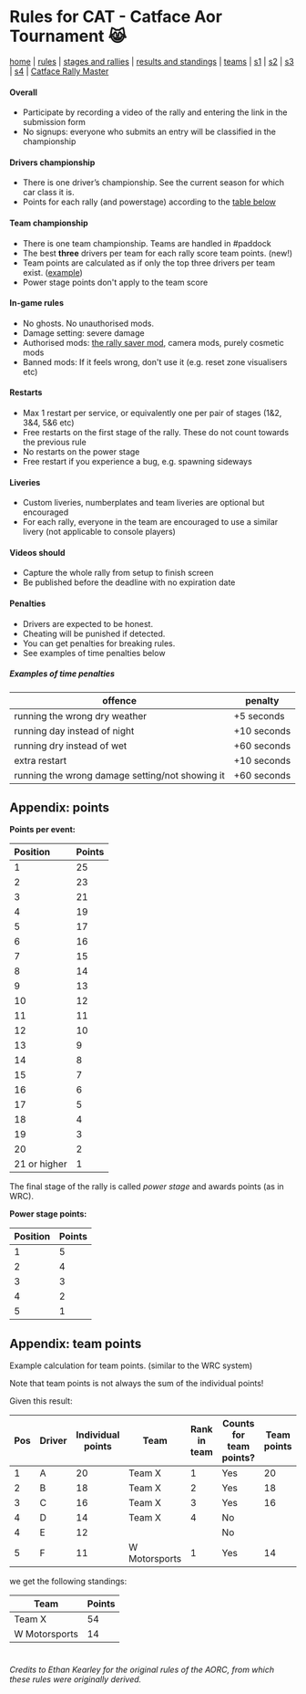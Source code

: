 # Rules for CAT - Catface Aor Tournament 😹

[home](index.md) | [rules](rules.md) | [stages and rallies](stages.md) | [results and standings](results.md) | [teams](teams.md) | [s1](seasons/s1/s1_index.md) | [s2](seasons/s2/s2_index.md) | [s3](seasons/s3/s3_index.md) | [s4](seasons/s4/s4_index.md) | 
[Catface Rally Master](rally_master.md)

#### Overall
- Participate by recording a video of the rally and entering the link in the submission form
- No signups: everyone who submits an entry will be classified in the championship

#### Drivers championship
- There is one driver’s championship. See the current season for which car class it is.
- Points for each rally (and powerstage) according to the [table below](#appendix-points)

#### Team championship
- There is one team championship. Teams are handled in #paddock
- The best **three** drivers per team for each rally score team points. (new!)
- Team points are calculated as if only the top three drivers per team exist. ([example](#appendix-team-points))
- Power stage points don't apply to the team score

#### In-game rules
- No ghosts. No unauthorised mods.
- Damage setting: severe damage
- Authorised mods: [the rally saver mod](https://www.nexusmods.com/artofrally/mods/6), camera mods, purely cosmetic mods
- Banned mods: If it feels wrong, don't use it (e.g. reset zone visualisers etc)

#### Restarts

- Max 1 restart per service, or equivalently one per pair of stages (1&2, 3&4, 5&6 etc)
- Free restarts on the first stage of the rally. These do not count towards the previous rule
- No restarts on the power stage
- Free restart if you experience a bug, e.g. spawning sideways

#### Liveries
- Custom liveries, numberplates and team liveries are optional but encouraged
- For each rally, everyone in the team are encouraged to use a similar livery (not applicable to console players)

#### Videos should
- Capture the whole rally from setup to finish screen
- Be published before the deadline with no expiration date

#### Penalties
- Drivers are expected to be honest. 
- Cheating will be punished if detected.
- You can get penalties for breaking rules. 
- See examples of time penalties below

##### Examples of time penalties

| offence | penalty |
| ----------------------------------------------- | ----------- |
| running the wrong dry weather                   | +5 seconds  |
| running day instead of night                    | +10 seconds |
| running dry instead of wet                      | +60 seconds |
| extra restart                                   | +10 seconds |
| running the wrong damage setting/not showing it | +60 seconds |


## Appendix: points

**Points per event:** 

|Position|Points|
|:----|:----|
|1|25|
|2|23|
|3|21|
|4|19|
|5|17|
|6|16|
|7|15|
|8|14|
|9|13|
|10|12|
|11|11|
|12|10|
|13|9|
|14|8|
|15|7|
|16|6|
|17|5|
|18|4|
|19|3|
|20|2|
|21 or higher|1|

The final stage of the rally is called _power stage_ and awards points (as in WRC).

**Power stage points:**

|Position|Points|
|:----|:----|
|1|5|
|2|4|
|3|3|
|4|2|
|5|1|


## Appendix: team points

Example calculation for team points. (similar to the WRC system)

Note that team points is not always the sum of the individual points!

Given this result:

| Pos   | Driver | Individual points | Team          | Rank in team | Counts for team points? | Team points |
| ----- | ------ | ----------------- | ------------- | ------------ | ----------------------- | ----------- |
| 1     | A   | 20                | Team X        | 1            | Yes                     | 20 |
| 2     | B   | 18                | Team X        | 2            | Yes                     | 18 |
| 3     | C   | 16                | Team X        | 3            | Yes                      | 16 |
| 4     | D   | 14                | Team X        | 4            | No                      |  |
| 4     | E   | 12                |         |             | No                      |  |
| 5     | F   | 11                | W Motorsports | 1            | Yes                     | 14 |

we get the following standings:

| Team          | Points |
| ------------- | ------ |
| Team X        | 54     |
| W Motorsports | 14     |

#

_Credits to Ethan Kearley for the original rules of the AORC, from which these rules were originally derived._
